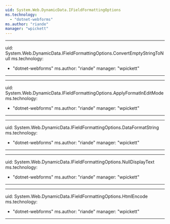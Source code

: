```yaml
---
uid: System.Web.DynamicData.IFieldFormattingOptions
ms.technology: 
  - "dotnet-webforms"
ms.author: "riande"
manager: "wpickett"
---
```


---
uid: System.Web.DynamicData.IFieldFormattingOptions.ConvertEmptyStringToNull
ms.technology: 
  - "dotnet-webforms"
ms.author: "riande"
manager: "wpickett"
---

---
uid: System.Web.DynamicData.IFieldFormattingOptions.ApplyFormatInEditMode
ms.technology: 
  - "dotnet-webforms"
ms.author: "riande"
manager: "wpickett"
---

---
uid: System.Web.DynamicData.IFieldFormattingOptions.DataFormatString
ms.technology: 
  - "dotnet-webforms"
ms.author: "riande"
manager: "wpickett"
---

---
uid: System.Web.DynamicData.IFieldFormattingOptions.NullDisplayText
ms.technology: 
  - "dotnet-webforms"
ms.author: "riande"
manager: "wpickett"
---

---
uid: System.Web.DynamicData.IFieldFormattingOptions.HtmlEncode
ms.technology: 
  - "dotnet-webforms"
ms.author: "riande"
manager: "wpickett"
---
